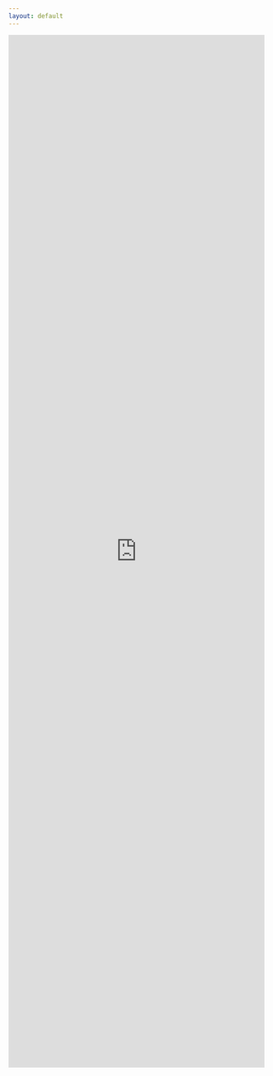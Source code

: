 ```yaml
---
layout: default
---
```


<iframe class="embed-responsive-item" src="https://docs.google.com/forms/d/e/1FAIpQLSfUp_NsX54mOziyM2pbD4r9NUgDkOsUB1Px6t18YjRijcDZbg/viewform?embedded=true" width="100%" height="2030px" frameborder="0" marginheight="0" marginwidth="0">Loading...</iframe>
